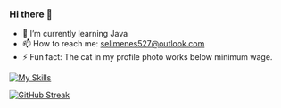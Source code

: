 ### Hi there 👋


- 🌱 I’m currently learning Java
- 📫 How to reach me: selimenes527@outlook.com
- ⚡ Fun fact: The cat in my profile photo works below minimum wage.


[![My Skills](https://skillicons.dev/icons?i=js,html,css,react,tailwind,bootstrap,java,spring,firebase,swift)](https://skillicons.dev)

[![GitHub Streak](https://github-readme-streak-stats.herokuapp.com?user=slmens&theme=github-dark-dimmed)](https://git.io/streak-stats)
